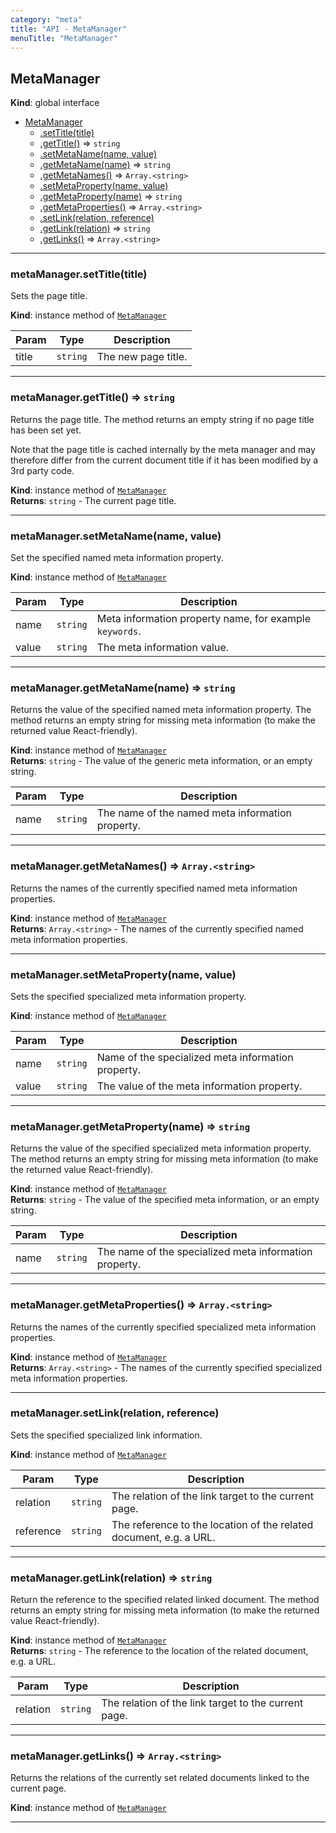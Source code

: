 ```yaml
---
category: "meta"
title: "API - MetaManager"
menuTitle: "MetaManager"
---
```


## MetaManager&nbsp;<a name="MetaManager" href="https://github.com/seznam/ima/tree/17.5.0/meta/MetaManager.js#L19" target="_blank"><span class="icon"><i class="fas fa-external-link-alt fa-xs"></i></span></a>
**Kind**: global interface  

* [MetaManager](#MetaManager)
    * [.setTitle(title)](#MetaManager+setTitle)
    * [.getTitle()](#MetaManager+getTitle) ⇒ <code>string</code>
    * [.setMetaName(name, value)](#MetaManager+setMetaName)
    * [.getMetaName(name)](#MetaManager+getMetaName) ⇒ <code>string</code>
    * [.getMetaNames()](#MetaManager+getMetaNames) ⇒ <code>Array.&lt;string&gt;</code>
    * [.setMetaProperty(name, value)](#MetaManager+setMetaProperty)
    * [.getMetaProperty(name)](#MetaManager+getMetaProperty) ⇒ <code>string</code>
    * [.getMetaProperties()](#MetaManager+getMetaProperties) ⇒ <code>Array.&lt;string&gt;</code>
    * [.setLink(relation, reference)](#MetaManager+setLink)
    * [.getLink(relation)](#MetaManager+getLink) ⇒ <code>string</code>
    * [.getLinks()](#MetaManager+getLinks) ⇒ <code>Array.&lt;string&gt;</code>


* * *

### metaManager.setTitle(title)&nbsp;<a name="MetaManager+setTitle" href="https://github.com/seznam/ima/tree/17.5.0/meta/MetaManager.js#L25" target="_blank"><span class="icon"><i class="fas fa-external-link-alt fa-xs"></i></span></a>
Sets the page title.

**Kind**: instance method of [<code>MetaManager</code>](#MetaManager)  

| Param | Type | Description |
| --- | --- | --- |
| title | <code>string</code> | The new page title. |


* * *

### metaManager.getTitle() ⇒ <code>string</code>&nbsp;<a name="MetaManager+getTitle" href="https://github.com/seznam/ima/tree/17.5.0/meta/MetaManager.js#L37" target="_blank"><span class="icon"><i class="fas fa-external-link-alt fa-xs"></i></span></a>
Returns the page title. The method returns an empty string if no page
title has been set yet.

Note that the page title is cached internally by the meta manager and
may therefore differ from the current document title if it has been
modified by a 3rd party code.

**Kind**: instance method of [<code>MetaManager</code>](#MetaManager)  
**Returns**: <code>string</code> - The current page title.  

* * *

### metaManager.setMetaName(name, value)&nbsp;<a name="MetaManager+setMetaName" href="https://github.com/seznam/ima/tree/17.5.0/meta/MetaManager.js#L46" target="_blank"><span class="icon"><i class="fas fa-external-link-alt fa-xs"></i></span></a>
Set the specified named meta information property.

**Kind**: instance method of [<code>MetaManager</code>](#MetaManager)  

| Param | Type | Description |
| --- | --- | --- |
| name | <code>string</code> | Meta information property name, for example        <code>keywords</code>. |
| value | <code>string</code> | The meta information value. |


* * *

### metaManager.getMetaName(name) ⇒ <code>string</code>&nbsp;<a name="MetaManager+getMetaName" href="https://github.com/seznam/ima/tree/17.5.0/meta/MetaManager.js#L57" target="_blank"><span class="icon"><i class="fas fa-external-link-alt fa-xs"></i></span></a>
Returns the value of the specified named meta information property. The
method returns an empty string for missing meta information (to make the
returned value React-friendly).

**Kind**: instance method of [<code>MetaManager</code>](#MetaManager)  
**Returns**: <code>string</code> - The value of the generic meta information, or an empty
        string.  

| Param | Type | Description |
| --- | --- | --- |
| name | <code>string</code> | The name of the named meta information property. |


* * *

### metaManager.getMetaNames() ⇒ <code>Array.&lt;string&gt;</code>&nbsp;<a name="MetaManager+getMetaNames" href="https://github.com/seznam/ima/tree/17.5.0/meta/MetaManager.js#L66" target="_blank"><span class="icon"><i class="fas fa-external-link-alt fa-xs"></i></span></a>
Returns the names of the currently specified named meta information
properties.

**Kind**: instance method of [<code>MetaManager</code>](#MetaManager)  
**Returns**: <code>Array.&lt;string&gt;</code> - The names of the currently specified named meta
        information properties.  

* * *

### metaManager.setMetaProperty(name, value)&nbsp;<a name="MetaManager+setMetaProperty" href="https://github.com/seznam/ima/tree/17.5.0/meta/MetaManager.js#L74" target="_blank"><span class="icon"><i class="fas fa-external-link-alt fa-xs"></i></span></a>
Sets the specified specialized meta information property.

**Kind**: instance method of [<code>MetaManager</code>](#MetaManager)  

| Param | Type | Description |
| --- | --- | --- |
| name | <code>string</code> | Name of the specialized meta information property. |
| value | <code>string</code> | The value of the meta information property. |


* * *

### metaManager.getMetaProperty(name) ⇒ <code>string</code>&nbsp;<a name="MetaManager+getMetaProperty" href="https://github.com/seznam/ima/tree/17.5.0/meta/MetaManager.js#L86" target="_blank"><span class="icon"><i class="fas fa-external-link-alt fa-xs"></i></span></a>
Returns the value of the specified specialized meta information
property. The method returns an empty string for missing meta
information (to make the returned value React-friendly).

**Kind**: instance method of [<code>MetaManager</code>](#MetaManager)  
**Returns**: <code>string</code> - The value of the specified meta information, or an
        empty string.  

| Param | Type | Description |
| --- | --- | --- |
| name | <code>string</code> | The name of the specialized meta information        property. |


* * *

### metaManager.getMetaProperties() ⇒ <code>Array.&lt;string&gt;</code>&nbsp;<a name="MetaManager+getMetaProperties" href="https://github.com/seznam/ima/tree/17.5.0/meta/MetaManager.js#L95" target="_blank"><span class="icon"><i class="fas fa-external-link-alt fa-xs"></i></span></a>
Returns the names of the currently specified specialized meta
information properties.

**Kind**: instance method of [<code>MetaManager</code>](#MetaManager)  
**Returns**: <code>Array.&lt;string&gt;</code> - The names of the currently specified specialized meta
        information properties.  

* * *

### metaManager.setLink(relation, reference)&nbsp;<a name="MetaManager+setLink" href="https://github.com/seznam/ima/tree/17.5.0/meta/MetaManager.js#L105" target="_blank"><span class="icon"><i class="fas fa-external-link-alt fa-xs"></i></span></a>
Sets the specified specialized link information.

**Kind**: instance method of [<code>MetaManager</code>](#MetaManager)  

| Param | Type | Description |
| --- | --- | --- |
| relation | <code>string</code> | The relation of the link target to the current        page. |
| reference | <code>string</code> | The reference to the location of the related        document, e.g. a URL. |


* * *

### metaManager.getLink(relation) ⇒ <code>string</code>&nbsp;<a name="MetaManager+getLink" href="https://github.com/seznam/ima/tree/17.5.0/meta/MetaManager.js#L117" target="_blank"><span class="icon"><i class="fas fa-external-link-alt fa-xs"></i></span></a>
Return the reference to the specified related linked document. The
method returns an empty string for missing meta information (to make the
returned value React-friendly).

**Kind**: instance method of [<code>MetaManager</code>](#MetaManager)  
**Returns**: <code>string</code> - The reference to the location of the related document,
        e.g. a URL.  

| Param | Type | Description |
| --- | --- | --- |
| relation | <code>string</code> | The relation of the link target to the current        page. |


* * *

### metaManager.getLinks() ⇒ <code>Array.&lt;string&gt;</code>&nbsp;<a name="MetaManager+getLinks" href="https://github.com/seznam/ima/tree/17.5.0/meta/MetaManager.js#L125" target="_blank"><span class="icon"><i class="fas fa-external-link-alt fa-xs"></i></span></a>
Returns the relations of the currently set related documents linked to
the current page.

**Kind**: instance method of [<code>MetaManager</code>](#MetaManager)  

* * *

